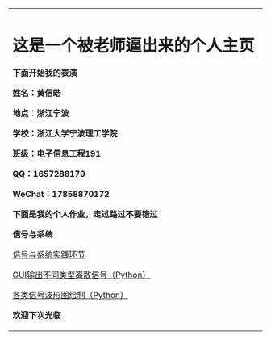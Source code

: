 
<table border="0">
  <tr>
    <td width="75%">
      <h1>这是一个被老师逼出来的个人主页</h1>
      <p><b>下面开始我的表演</b></p>
      <p><b>姓名：黄信皓</b></p>
      <p><b>地点：浙江宁波</b></p>
      <p><b>学校：浙江大学宁波理工学院</b></p>
      <p><b>班级：电子信息工程191</b></p>
      <p><b>QQ：1657288179</b></p>
      <p><b>WeChat：17858870172</b></p>
      <p><b>下面是我的个人作业，走过路过不要错过</b></p>
      <p><b>信号与系统</b></p>
      <p1><a href="https://github.com/Huang-0523/Huang-0523.github.io">信号与系统实践环节</a></p>
      <p1><a href="https://github.com/Huang-0523/Huang-0523.github.io/blob/main/GUI%E5%AE%9E%E7%8E%B0%E7%A6%BB%E6%95%A3%E4%BF%A1%E5%8F%B7.py">GUI输出不同类型离散信号（Python）</a></p>
      <p1><a href="https://github.com/Huang-0523/Huang-0523.github.io/blob/main/%E5%90%84%E4%BF%A1%E5%8F%B7%E6%B3%A2%E5%BD%A2%E5%9B%BE%E7%BB%98%E5%88%B6.py">各类信号波形图绘制（Python）</a></p>
      <p><b>欢迎下次光临</b></p>
    </td>
  </tr>
</table>

